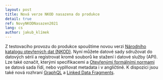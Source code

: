 ```yaml
---
layout: post
title: Nová verze NKOD nasazena do produkce
detail: true
ref: NovyNKODNasazen2021
lang: cs
author: jakub_klímek
---
```


Z testovacího provozu do produkce spouštíme novou verzi [Národního katalogu otevřených dat (NKOD)].
Nyní můžete datové sady sdružovat do datových sérií a registrovat kromě souborů ke stažení i datové služby (API).
Lze také označit, kterými specifikacemi a [Otevřenými formálními normami] se datová sada řídí, nebo vyplňovat metadata i v angličtině. K dispozici jsou také nová rozhraní [GraphQL] a [Linked Data Fragments].

[Národního katalogu otevřených dat (NKOD)]: /datové-sady "Národní katalog otevřených dat (NKOD)"
[GraphQL]: /graphql "GraphQL rozhraní NKOD"
[Linked Data Fragments]: /nkod-ldf "Linked Data Fragments rozhraní NKOD"
[Otevřenými formálními normami]: https://ofn.gov.cz "Otevřené formální normy"